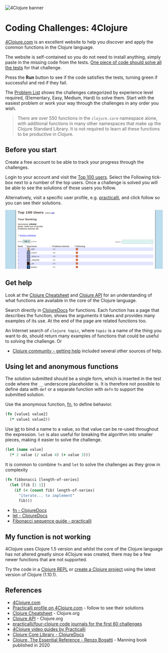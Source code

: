![4Clojure banner](https://raw.githubusercontent.com/practicalli/graphic-design/live/banners/4clojure-banner.png)

# Coding Challenges: 4Clojure
[4Clojure.com](http://www.4clojure.com/) is an excellent website to help you discover and apply the common functions in the Clojure language.

The website is self-contained so you do not need to install anything, simply paste in the missing code from the tests.  [One piece of code should solve all the tests](#using-let-and-anonymous-functions) for that challenge.

Press the **Run** button to see if the code satisfies the tests, turning green if successful and red if they fail.

The [Problem List](http://www.4clojure.com/problems) shows the challenges categorized by experience level required, (Elementary, Easy, Medium, Hard) to solve them.  Start with the easiest problem or work your way through the challenges in any order you wish.

> There are over 550 functions in the `clojure.core` namespace alone, with additional functions in many other namespaces that make up the Clojure Standard Library.  It is not required to learn all these functions to be productive in Clojure.

## Before you start
Create a free account to be able to track your progress through the challenges.

Login to your account and visit the [Top 100 users](http://www.4clojure.com/users).  Select the Following tick-box next to a number of the top users.  Once a challenge is solved you will be able to see the solutions of those users you follow.

Alternatively, visit a specific user profile, e.g. [practicalli](www.4clojure.com/user/practicalli), and click follow so you can see their solutions.

![Clojure code challenges - 4clojure.com top users](/images/clojure-code-challenges-4clojure-top-users.png)


## Get help
Look at the [Clojure Cheatsheet](https://clojure.org/api/cheatsheet) and [Clojure API](https://clojure.org/api/) for an understanding of what functions are available in the core of the Clojure language.

Search directly in [ClojureDocs](https://clojuredocs.org/core-library) for functions.  Each function has a page that describes the function, shows the arguments it takes and provides many examples of its use.  At the end of the page are related functions too.


An Internet search of `clojure topic`, where `topic` is a name of the thing you want to do, should return many examples of functions that could be useful to solving the challenge.  Or

* [Clojure community - getting help](https://practicalli.github.io/blog/posts/cloure-community-getting-help/) included several other sources of help.


## Using let and anonymous functions
The solution submitted should be a single form, which is inserted in the test code where the `__` underscore placeholder is.  It is therefore not possible to define data with `def` or a separate function with `defn` to support the submitted solution.

Use the anonymous function, [fn](), to define behavior.

```clojure
(fn [value1 value2]
  (* value1 value2))
```

Use [let](https://clojuredocs.org/clojure.core/let) to bind a name to a value, so that value can be re-used throughout the expression.  `let` is also useful for breaking the algorithm into smaller pieces, making it easier to solve the challenge.

```clojure
(let [name value]
  (* 2 value (/ value 4) (+ value 3)))
```

It is common to combine `fn` and `let` to solve the challenges as they grow in complexity

```clojure
(fn fibbonacci [length-of-series]
  (let [fib [1 1]]
    (if (< (count fib) length-of-series)
      "iterate... to implement"
      fib)))
```

* [fn - ClojureDocs](https://clojuredocs.org/clojure.core/fn)
* [let - ClojureDocs](https://clojuredocs.org/clojure.core/let)
* [Fibonacci sequence guide - practicalli](https://github.com/practicalli/four-clojure/blob/master/src/four_clojure/026_fibonacci_sequence.clj)


## My function is not working
4Clojure uses Clojure 1.5 version and whilst the core of the Clojure language has not altered greatly since 4Clojure was created, there may be a few newer functions that are not supported.

Try the code in a [Clojure REPL](/clojure-tools/rebel-repl/) or [create a Clojure project](/clojure-tools/create-projects.md) using the latest version of Clojure (1.10.1).



## References
* [4Clojure.com](http://www.4clojure.com/)
* [Practicalli profile on 4Clojure.com](http://www.4clojure.com/user/practicalli) - follow to see their solutions
* [Clojure Cheatsheet](https://clojure.org/api/cheatsheet) - Clojure.org
* [Clojure API](https://clojure.github.io/clojure/) - Clojure.org
* [practicalli/four-clojure code journals for the first 60 challenges](https://github.com/practicalli/four-clojure/)
* [4Clojure video guides by Practicalli](https://www.youtube.com/playlist?list=PLpr9V-R8ZxiDB_KGrbliCsCUrmcBvdW16)
* [Clojure Core Library - ClojureDocs](https://clojuredocs.org/core-library)
* [Clojure, The Essential Reference - Renzo Bogatti](https://www.manning.com/books/clojure-the-essential-reference) - Manning book published in 2020
